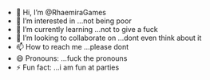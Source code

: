 - 👋 Hi, I’m @RhaemiraGames
- 👀 I’m interested in ...not being poor
- 🌱 I’m currently learning ...not to give a fuck
- 💞️ I’m looking to collaborate on ...dont even think about it
- 📫 How to reach me ...please dont
- 😄 Pronouns: ...fuck the pronouns
- ⚡ Fun fact: ...i am fun at parties

<!---
RhaemiraGames/RhaemiraGames is a ✨ special ✨ repository because its `README.md` (this file) appears on your GitHub profile.
You can click the Preview link to take a look at your changes.
--->
